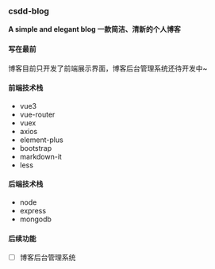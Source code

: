 

### **csdd-blog**

**A simple and elegant blog 一款简洁、清新的个人博客**

#### **写在最前**

博客目前只开发了前端展示界面，博客后台管理系统还待开发中~

#### **前端技术栈**

- vue3
- vue-router
- vuex
- axios
- element-plus
- bootstrap
- markdown-it
- less

#### **后端技术栈**

- node
- express
- mongodb

#### **后续功能**

- [ ] 博客后台管理系统

